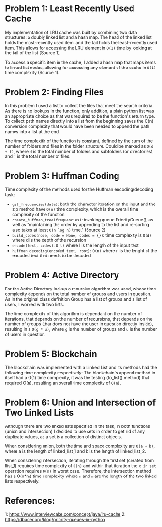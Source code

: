 # Problem 1: Least Recently Used Cache

My implementation of LRU cache was built by combining two data structures: a doubly linked list and a hash map.
The head of the linked list holds the most-recently used item, and the tail holds the least-recently used item.
This allows for accessing the LRU element in `O(1)` time by looking at the tail of the list (Source 1).

To access a specific item in the cache, I added a hash map that maps items to linked list nodes, allowing for accessing any element of the cache in `O(1)` time complexity (Source 1).

# Problem 2: Finding Files

In this problem I used a list to collect the files that meet the search criteria. As there is no lookups in the function, only addition, a plain python list was an appropriate choice as that was required to be the function's return type. To collect path names directly into a list from the beginning saves the O(n) conversion complexity that would have been needed to append the path names into a list at the end. 

The time complexith of the function is constant, defined by the sum of the number of folders and files in the folder structure. Could be marked as `O(d + f)`, where `d` is the total number of folders and subfolders (or directories), and `f` is the total number of files. 

# Problem 3: Huffman Coding

Time complexity of the methods used for the Huffman encoding/decoding task:

- `get_frequencies(data)`: both the character iteration on the input and the zip method have `O(n)` time complexity, which is the overall time complexity of the function
- `create_huffman_tree(frequencies)`: invoking queue.PriorityQueue(), as well as "maintaining the order by appending to the list and re-sorting also takes at least `O(n log n)` time." (Source 2)
- `build_codes(node, code = None, codes = {})`: time complexity is `O(d)` where d is the depth of the recursion
- `encode(text, codes)`: `O(l)` where l is the length of the input text
- `huffman_decoding(encoded_text, root)`: `O(n)` where n is the lenght of the encoded text that needs to be decoded

# Problem 4: Active Directory

For the Active Directory lookup a recursive algorithm was used, whose time complexity depends on the total number of groups and users in question. As in the original class definition Group has a list of groups and a list of users, I worked with two lists. 

The time complexity of this algorithm is dependant on the number of iterations, that depends on the number of recursions, that depends on the number of groups (that does not have the user in question directly inside), resulting in a `O(g * u)`, where `g` is the number of groups and `u` is the number of users in question.

# Problem 5: Blockchain

The blockchain was implemented with a Linked List and its methods had the following time complexity respectively:
The blockchain's append method in itself had a O(1) time complexity, it was the testing (to_list() method) that required O(n), resulting an overall time complexity of `O(n)`.

# Problem 6: Union and Intersection of Two Linked Lists

Although there are two linked lists specified in the task, in both functions (union and intersection) I decided to use sets in order to get rid of any duplicate values, as a set is a collection of distinct objects. 

When considering union, both the time and space complexity are `O(a + b)`, where a is the length of linked_list_1 and b is the length of linked_list_2.

When considering intersection, iterating through the first set (created from llist_1) requires time complexity of `O(n)` and within that iteration the `x in set` operation requires `O(m)` in worst case. Therefore, the intersection method has a O(n*m) time complexity where `n` and `m` are the length of the two linked lists respectively. 

# References:

1: https://www.interviewcake.com/concept/java/lru-cache
2: https://dbader.org/blog/priority-queues-in-python